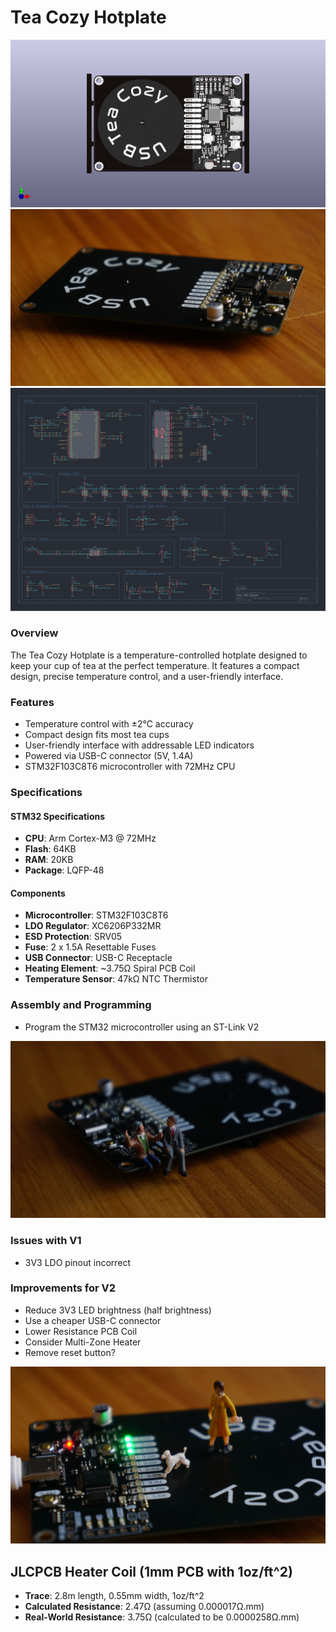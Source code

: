 **Tea Cozy Hotplate**
=====================================

![PCB Render](<Tea Cozy Hotplate.jpg>)
![PCB Photo](DSC05820.JPG)
![PCB Schematic](<Tea Cozy Hotplate.svg>)

### Overview

The Tea Cozy Hotplate is a temperature-controlled hotplate designed to keep your cup of tea at the perfect temperature. It features a compact design, precise temperature control, and a user-friendly interface.

### Features

* Temperature control with ±2°C accuracy
* Compact design fits most tea cups
* User-friendly interface with addressable LED indicators
* Powered via USB-C connector (5V, 1.4A)
* STM32F103C8T6 microcontroller with 72MHz CPU

### Specifications

#### STM32 Specifications

* **CPU**: Arm Cortex-M3 @ 72MHz
* **Flash**: 64KB
* **RAM**: 20KB
* **Package**: LQFP-48

#### Components

* **Microcontroller**: STM32F103C8T6
* **LDO Regulator**: XC6206P332MR
* **ESD Protection**: SRV05
* **Fuse**: 2 x 1.5A Resettable Fuses
* **USB Connector**: USB-C Receptacle
* **Heating Element**: ~3.75Ω Spiral PCB Coil
* **Temperature Sensor**: 47kΩ NTC Thermistor

### Assembly and Programming

* Program the STM32 microcontroller using an ST-Link V2

![PCB photo with minifigs chatting on the pcb](DSC05822.JPG)

### Issues with V1

* 3V3 LDO pinout incorrect

### Improvements for V2

* Reduce 3V3 LED brightness (half brightness)
* Use a cheaper USB-C connector
* Lower Resistance PCB Coil
* Consider Multi-Zone Heater
* Remove reset button?

![PCB photo with minifig walking her dog across the pcb](DSC05823.JPG)

## JLCPCB Heater Coil (1mm PCB with 1oz/ft^2)

* **Trace**: 2.8m length, 0.55mm width, 1oz/ft^2
* **Calculated Resistance**: 2.47Ω (assuming 0.000017Ω.mm)
* **Real-World Resistance**: 3.75Ω (calculated to be 0.0000258Ω.mm)